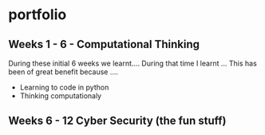 # portfolio

## Weeks 1 - 6 - Computational Thinking

During these initial 6 weeks we learnt.... During that time I learnt ... This has been of great benefit because .... 

 - Learning to code in python
 - Thinking computationaly



## Weeks 6 - 12 Cyber Security (the fun stuff)
